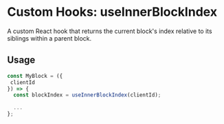 # Custom Hooks: useInnerBlockIndex

A custom React hook that returns the current block's index relative to its siblings
within a parent block.

## Usage

```jsx
const MyBlock = ({
 clientId
}) => {
  const blockIndex = useInnerBlockIndex(clientId);

  ...
};
```
